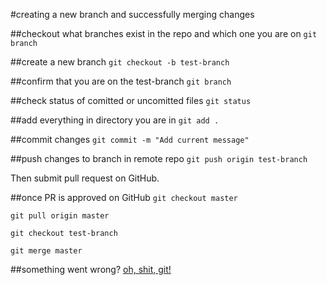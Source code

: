 #creating a new branch and successfully merging changes

##checkout what branches exist in the repo and which one you are on
` git branch `

##create a new branch
` git checkout -b test-branch `

##confirm that you are on the test-branch
` git branch `

##check status of comitted or uncomitted files
` git status `

##add everything in directory you are in
` git add . `

##commit changes
`git commit -m "Add current message"`

##push changes to branch in remote repo
` git push origin test-branch `

Then submit pull request on GitHub.

##once PR is approved on GitHub
` git checkout master `

` git pull origin master `

` git checkout test-branch `

` git merge master `

##something went wrong?
[oh, shit, git!](http://ohshitgit.com/)